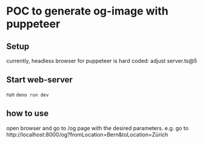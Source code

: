 # POC to generate og-image with puppeteer

## Setup
currently, headless browser for puppeteer is hard coded: adjust server.ts@5

## Start web-server
run `deno run dev`

## how to use
open browser and go to /og page with the desired parameters.
e.g. go to http://localhost:8000/og?fromLocation=Bern&toLocation=Zürich
